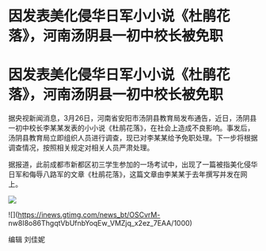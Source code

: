 # 因发表美化侵华日军小小说《杜鹃花落》，河南汤阴县一初中校长被免职

# 因发表美化侵华日军小小说《杜鹃花落》，河南汤阴县一初中校长被免职

据央视新闻消息，3月26日，河南省安阳市汤阴县教育局发布通告，近日，汤阴县一初中校长李某某发表的小小说《杜鹃花落》，在社会上造成不良影响。事发后，汤阴县教育局立即组织人员进行调查，现已对李某某给予免职处理。下一步将根据调查情况，按照相关规定对相关人员严肃处理。

据报道，此前成都市新都区初三学生参加的一场考试中，出现了一篇被指美化侵华日军和侮辱八路军的文章《杜鹃花落》，这篇文章由李某某于去年撰写并发在网上。

![](https://inews.gtimg.com/news_bt/O_jjtFP7k6EjC328LDfKJZ3qUsJlk1q0SkKjimN0lx9tAAA/1000)

![](https://inews.gtimg.com/news_bt/OSCvrM-
nw8I8o86ThgqtVbUfnbYoqEw_VMZjq_x2ez_7EAA/1000)

编辑 刘佳妮


